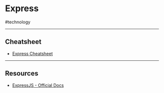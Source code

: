 # Express

#technology

---
## Cheatsheet

- [Express Cheatsheet](express-cheatsheet.md)

---
## Resources

- [ExpressJS - Official Docs](https://expressjs.com/)